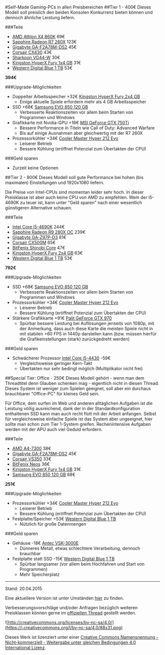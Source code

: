 #Self-Made Gaming-PCs in allen Preisbereichen
##Tier 1 - 400€
Dieses Modell soll preislich den beiden Konsolen Konkurrenz bieten können und dennoch ähnliche Leistung liefern.

###Teile
* [AMD Athlon X4 860K](http://www.mindfactory.de/product_info.php/AMD-Athlon-X4-860K-4x-3-70GHz-So-FM2--BOX_977342.html) 69€
* [Sapphire Radeon R7 260X](http://www.mindfactory.de/product_info.php/2048MB-Sapphire-Radeon-R7-260X-Aktiv-PCIe-3-0-x16--Lite-Retail-_945375.html) 123€
* [Gigabyte GA-F2A78M-DS2](http://www.mindfactory.de/product_info.php/Gigabyte-GA-F2A78M-DS2-AMD-A78-So-FM2--Dual-Channel-DDR3-mATX-Retail_949993.html) 45€
* [Corsair CX430](http://www.mindfactory.de/product_info.php/430-Watt-Corsair-CX-Series-Non-Modular-80--Bronze_816123.html) 43€
* [Sharkoon VG44-W](http://www.mindfactory.de/product_info.php/Sharkoon-VG4-W-mit-Sichtfenster-Midi-Tower-ohne-Netzteil-schwarz_977991.html) 30€
* [Kingston HyperX Fury 1x4 GB](http://www.mindfactory.de/product_info.php/4GB-HyperX-FURY-blau-DDR3-1600-DIMM-CL10-Single_958549.html) 31€
* [Western Digital Blue 1 TB](http://www.mindfactory.de/product_info.php/1000GB-WD-Blue-WD10EZEX-64MB-3-5Zoll--8-9cm--SATA-6Gb-s_806194.html) 53€

**394€**

###Upgrade-Möglichkeiten
* Doppelter Arbeitsspeicher +32€ [Kingston HyperX Fury 2x4 GB](http://www.mindfactory.de/product_info.php/8GB-HyperX-FURY-blau-DDR3-1600-DIMM-CL10-Dual-Kit_958551.html)
  * Einige aktuelle Spiele erfordern mehr als 4 GB Arbeitsspeicher
* SSD +68€ [Samsung EVO 850 120 GB](http://www.mindfactory.de/product_info.php/120GB-Samsung-850-Evo-2-5Zoll--6-4cm--SATA-6Gb-s-TLC-Toggle--MZ-75E120B-E_987650.html)
  * Verbesserte Reaktionszeiten vor allem beim Starten von Programmen und Windows
* Grafikkarte mit Nvidia-GPU +16€ [MSI GeForce GTX 750Ti](http://www.mindfactory.de/product_info.php/2048MB-MSI-GeForce-GTX-750-Ti-OC-V1-Aktiv-PCIe-3-0-x16--Retail-_967251.html)
  * Bessere Performance in Titeln wie Call of Duty: Advanced Warfare
  * Bis auf einige Ausnahmen aber gleichwertig mit der R7 260X
* Prozessorkühler +34€ [Cooler Master Hyper 212 Evo](http://www.mindfactory.de/product_info.php/CoolerMaster-Hyper-212-Evo-Tower-Kuehler_777730.html)
  * Leiserer Betrieb
  * Bessere Kühlung (eröffnet Potenzial zum Übertakten der CPU)

###Geld sparen
* Zurzeit keine Optionen

##Tier 2 - 800€
Dieses Modell soll gute Performance bei hohen (bis maximalen) Einstellungen und 1920x1080 liefern.

Die Preise von Intel-CPUs sind momentan leider sehr hoch. In dieser Preisklasse ist aber auch keine CPU von AMD zu empfehlen. Wem der i5-4690K zu teuer ist, kann unter "Geld sparen" nach einer wesentlich günstigeren Alternative schauen.

###Teile
* [Intel Core i5-4690K](http://www.mindfactory.de/product_info.php/Intel-Core-i5-4690K-4x-3-50GHz-So-1150-BOX_962954.html) 244€
* [Sapphire Radeon R9 280X OC](http://www.mindfactory.de/product_info.php/3072MB-Sapphire-Radeon-R9-280X-Vapor-X-Tri-X-OC-Aktiv-PCIe-3-0-x16--Lite-_982571.html) 239€
* [Gigabyte GA-Z97P-D3](http://www.mindfactory.de/product_info.php/Gigabyte-GA-Z97P-D3-Intel-Z97-So-1150-Dual-Channel-DDR3-ATX-Retail_961226.html) 81€
* [Corsair CX500M](http://www.mindfactory.de/product_info.php/500-Watt-Corsair-CX-Series-Modular-80--Bronze_826011.html) 65€
* [BitFenix Shinobi Core](http://www.mindfactory.de/product_info.php/BitFenix-Shinobi-Core-USB-3-0-Midi-Tower-ohne-Netzteil-weiss_744298.html) 47€
* [Kingston HyperX Fury 2x4 GB](http://www.mindfactory.de/product_info.php/8GB-HyperX-FURY-blau-DDR3-1600-DIMM-CL10-Dual-Kit_958551.html) 63€
* [Western Digital Blue 1 TB](http://www.mindfactory.de/product_info.php/1000GB-WD-Blue-WD10EZEX-64MB-3-5Zoll--8-9cm--SATA-6Gb-s_806194.html) 53€

**792€**

###Upgrade-Möglichkeiten
* SSD +68€ [Samsung EVO 850 120 GB](http://www.mindfactory.de/product_info.php/120GB-Samsung-850-Evo-2-5Zoll--6-4cm--SATA-6Gb-s-TLC-Toggle--MZ-75E120B-E_987650.html)
  * Verbesserte Reaktionszeiten vor allem beim Starten von Programmen und Windows
* Prozessorkühler +34€ [Cooler Master Hyper 212 Evo](http://www.mindfactory.de/product_info.php/CoolerMaster-Hyper-212-Evo-Tower-Kuehler_777730.html)
  * Leiserer Betrieb
  * Bessere Kühlung (eröffnet Potenzial zum Übertakten der CPU)
* Stärkere Grafikkarte +91€ [Palit GeForce GTX 970](http://www.mindfactory.de/product_info.php/4096MB-Palit-GeForce-GTX-970-Aktiv-PCIe-3-0-x16--Retail-_977469.html)
  * Spürbar bessere Leistung bei Auflösungen jenseits von 1080p, mit der Anmerkung, dass auch diese Karte die meisten Spiele nicht in mit stabilen >60 FPS in 1440p darstellen kann (bzw. müssen hierfür die Grafikeinstellungen (stark) zurückgedreht werden)

###Geld sparen
* Schwächerer Prozessor [Intel Core i5-4430](http://www.mindfactory.de/product_info.php/Intel-Core-i5-4430-4x-3-00GHz-So-1150-BOX_854452.html) -59€
  * Vergleichsweise geringer Kern-Takt
  * Übertakten nur sehr bedingt möglich (Multiplikator nicht frei)

##Special Tier: Office - 250€
Dieses Modell gehört - wenn man dem Threadtitel denn Glauben schenken mag - eigentlich nicht in diesen Thread. Dieses System ist weniger zum Spielen geeignet, soll aber ein durchaus brauchbarer "Office-PC" für kleines Geld sein.

Für Office, dem surfen im Web und anderen alltäglichen Aufgaben ist die Leistung völlig ausreichend, dank der in der Standardkonfiguration enthaltenen SSD kann man auch recht flott mit der Arbeit anfangen. Selbst für vergleichsweise einfache Spiele ist das System aber ungeeignet, hier sollte man schon zum Tier 1-System greifen. Rechenintensive Aufgaben werden mit der APU auch viel Geduld erfordern.

###Teile
* [AMD A4-7300](http://www.mindfactory.de/product_info.php/AMD-A4-Series-A4-7300-2x-3-80GHz-So-FM2-BOX_976665.html) 38€
* [Gigabyte GA-F2A78M-DS2](http://www.mindfactory.de/product_info.php/Gigabyte-GA-F2A78M-DS2-AMD-A78-So-FM2--Dual-Channel-DDR3-mATX-Retail_949993.html) 45€
* [Corsair VS350](http://www.mindfactory.de/product_info.php/350-Watt-Corsair-VS-Series-VS350-Non-Modular_974787.html) 33€
* [BitFenix Neos](http://www.mindfactory.de/product_info.php/BitFenix-Neos-Midi-Tower-ohne-Netzteil-schwarz-silber_966514.html) 36€
* [Kingston HyperX Fury 1x4 GB](http://www.mindfactory.de/product_info.php/4GB-HyperX-FURY-blau-DDR3-1600-DIMM-CL10-Single_958549.html) 31€
* [Samsung EVO 850 120 GB](http://www.mindfactory.de/product_info.php/120GB-Samsung-850-Evo-2-5Zoll--6-4cm--SATA-6Gb-s-TLC-Toggle--MZ-75E120B-E_987650.html) 68€

**251€**

###Upgrade-Möglichkeiten
* Prozessorkühler +34€ [Cooler Master Hyper 212 Evo](http://www.mindfactory.de/product_info.php/CoolerMaster-Hyper-212-Evo-Tower-Kuehler_777730.html)
  * Leiserer Betrieb
  * Bessere Kühlung (eröffnet Potenzial zum Übertakten der CPU)
* Festplatte/Speicher +53€ [Western Digital Blue 1 TB](http://www.mindfactory.de/product_info.php/1000GB-WD-Blue-WD10EZEX-64MB-3-5Zoll--8-9cm--SATA-6Gb-s_806194.html)
  * Nützlich für große Datenmengen

###Geld sparen
* Gehäuse -18€ [Antec VSK-3000E](http://www.mindfactory.de/product_info.php/Antec-VSK-3000E-Midi-Tower-ohne-Netzteil-schwarz_827323.html)
  * Dünneres Metall, etwas schlechtere Verarbeitung, dennoch brauchbar
* Festplatte statt SSD -15€ [Western Digital Blue 1 TB](http://www.mindfactory.de/product_info.php/1000GB-WD-Blue-WD10EZEX-64MB-3-5Zoll--8-9cm--SATA-6Gb-s_806194.html)
  * Spürbar langsamer (vor allem beim Hochfahren und Start von Programmen)
  * Mehr Speicherplatz

---

Stand: 20.04.2015

Eine aktuellere Version ist unter Umständen [hier](https://github.com/medeman/forum-posts/blob/master/posts/gaming-pc-guide.md) zu finden.

Verbesserungsvorschläge und/oder Anfragen bezüglich weiteren Preisklassen können gerne im [offiziellen Thread](http://www.forumla.de/f-pc-kaufberatung-131/t-self-made-gaming-pcs-in-allen-preisbereichen-223260) gestellt werden.

![http://creativecommons.org/licenses/by-nc-sa/4.0/](https://i.creativecommons.org/l/by-nc-sa/4.0/88x31.png)

Dieses Werk ist lizenziert unter einer [Creative Commons Namensnennung - Nicht-kommerziell - Weitergabe unter gleichen Bedingungen 4.0 International Lizenz](http://creativecommons.org/licenses/by-nc-sa/4.0/).
